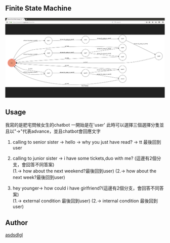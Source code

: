 ## Finite State Machine
![fsm](./img/show-fsm.png)

## Usage
我寫的是肥宅問候女生的chatbot
一開始是在'user'
此時可以選擇三個選擇分隻並且以"->"代表advance，並且chatbot會回應文字
1. calling to senior sister -> hello -> why you just have read? -> tt 最後回到user
2. calling to junior sister -> i have some tickets,duo with me? (這邊有2個分支，會回答不同答案)                   
(1.-> how about the next weekend?最後回到user)
(2.-> how about the next week?最後回到user)



3. hey younger-> how could i have girlfriend?(這邊有2個分支，會回答不同答案)                   
(1.-> external condition 最後回到user)
(2.-> internal condition 最後回到user)


## Author
[asdsdlgl](https://github.com/asdsdlgl)
